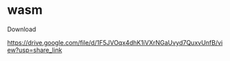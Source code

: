 # wasm

Download

https://drive.google.com/file/d/1F5JVOqx4dhK1iVXrNGaUvyd7QuxvUnfB/view?usp=share_link
